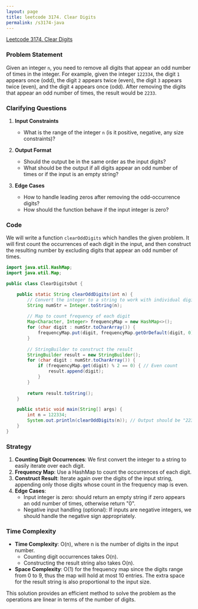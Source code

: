```yaml
---
layout: page
title: leetcode 3174. Clear Digits
permalink: /s3174-java
---
```

[Leetcode 3174. Clear Digits](https://algoadvance.github.io/algoadvance/l3174)
### Problem Statement

Given an integer `n`, you need to remove all digits that appear an odd number of times in the integer. For example, given the integer `122334`, the digit `1` appears once (odd), the digit `2` appears twice (even), the digit `3` appears twice (even), and the digit `4` appears once (odd). After removing the digits that appear an odd number of times, the result would be `2233`.

### Clarifying Questions

1. **Input Constraints**
   - What is the range of the integer `n` (is it positive, negative, any size constraints)?
   
2. **Output Format**
   - Should the output be in the same order as the input digits?
   - What should be the output if all digits appear an odd number of times or if the input is an empty string?

3. **Edge Cases**
   - How to handle leading zeros after removing the odd-occurrence digits?
   - How should the function behave if the input integer is zero?

### Code

We will write a function `clearOddDigits` which handles the given problem. It will first count the occurrences of each digit in the input, and then construct the resulting number by excluding digits that appear an odd number of times.

```java
import java.util.HashMap;
import java.util.Map;

public class ClearDigitsOut {

    public static String clearOddDigits(int n) {
        // Convert the integer to a string to work with individual digits
        String numStr = Integer.toString(n);
        
        // Map to count frequency of each digit
        Map<Character, Integer> frequencyMap = new HashMap<>();
        for (char digit : numStr.toCharArray()) {
            frequencyMap.put(digit, frequencyMap.getOrDefault(digit, 0) + 1);
        }
        
        // StringBuilder to construct the result
        StringBuilder result = new StringBuilder();
        for (char digit : numStr.toCharArray()) {
            if (frequencyMap.get(digit) % 2 == 0) { // Even count
                result.append(digit);
            }
        }
        
        return result.toString();
    }

    public static void main(String[] args) {
        int n = 122334;
        System.out.println(clearOddDigits(n)); // Output should be "2233"
    }
}
```

### Strategy

1. **Counting Digit Occurrences**: We first convert the integer to a string to easily iterate over each digit.
2. **Frequency Map**: Use a HashMap to count the occurrences of each digit.
3. **Construct Result**: Iterate again over the digits of the input string, appending only those digits whose count in the frequency map is even.
4. **Edge Cases**:
   - Input integer is zero: should return an empty string if zero appears an odd number of times, otherwise return "0".
   - Negative input handling (optional): If inputs are negative integers, we should handle the negative sign appropriately.

### Time Complexity

- **Time Complexity**: O(n), where n is the number of digits in the input number. 
    - Counting digit occurrences takes O(n).
    - Constructing the result string also takes O(n).
- **Space Complexity**: O(1) for the frequency map since the digits range from 0 to 9, thus the map will hold at most 10 entries. The extra space for the result string is also proportional to the input size.

This solution provides an efficient method to solve the problem as the operations are linear in terms of the number of digits.